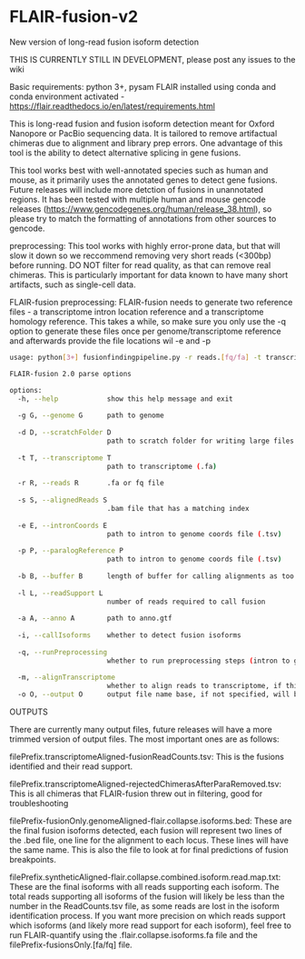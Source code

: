 # FLAIR-fusion-v2
New version of long-read fusion isoform detection

THIS IS CURRENTLY STILL IN DEVELOPMENT, please post any issues to the wiki

Basic requirements: python 3+, pysam
FLAIR installed using conda and conda environment activated - https://flair.readthedocs.io/en/latest/requirements.html

This is long-read fusion and fusion isoform detection meant for Oxford Nanopore or PacBio sequencing data. It is tailored to remove artifactual chimeras due to alignment and library prep errors.
One advantage of this tool is the ability to detect alternative splicing in gene fusions.

This tool works best with well-annotated species such as human and mouse, as it primarily uses the annotated genes to detect gene fusions. Future releases will include more detction of fusions in unannotated regions.
It has been tested with multiple human and mouse gencode releases (https://www.gencodegenes.org/human/release_38.html), so please try to match the formatting of annotations from other sources to gencode.

preprocessing: This tool works with highly error-prone data, but that will slow it down so we reccommend removing very short reads (<300bp) before running. DO NOT filter for read quality, as that can remove real chimeras. This is particularly important for data known to have many short artifacts, such as single-cell data.

FLAIR-fusion preprocessing: FLAIR-fusion needs to generate two reference files - a transcriptome intron location reference and a transcriptome homology reference. This takes a while, so make sure you only use the -q option to generate these files once per genome/transcriptome reference and afterwards provide the file locations wil -e and -p


```bash
usage: python[3+] fusionfindingpipeline.py -r reads.[fq/fa] -t transcriptome.fa -g genome.fa -a annotation.gtf [-m OR -s readsAlignedToTranscriptome.bam] [-q OR -e path.tsv -p path.tsv] [other options] -i

FLAIR-fusion 2.0 parse options

options:
  -h, --help            show this help message and exit
  
  -g G, --genome G      path to genome
  
  -d D, --scratchFolder D
                        path to scratch folder for writing large files in preprocessing
                        
  -t T, --transcriptome T
                        path to transcriptome (.fa)
                        
  -r R, --reads R       .fa or fq file
  
  -s S, --alignedReads S
                        .bam file that has a matching index
                        
  -e E, --intronCoords E
                        path to intron to genome coords file (.tsv)
                        
  -p P, --paralogReference P
                        path to intron to genome coords file (.tsv)
                        
  -b B, --buffer B      length of buffer for calling alignments as too close on genomic scale (bp)
  
  -l L, --readSupport L
                        number of reads required to call fusion
                        
  -a A, --anno A        path to anno.gtf
  
  -i, --callIsoforms    whether to detect fusion isoforms
  
  -q, --runPreprocessing
                        whether to run preprocessing steps (intron to genome and homology reference making)
                        
  -m, --alignTranscriptome
                        whether to align reads to transcriptome, if this is not selected, need to give .bam file with -s option
  -o O, --output O      output file name base, if not specified, will be derived from reads file name. This will prefix all output files.
```

OUTPUTS

There are currently many output files, future releases will have a more trimmed version of output files. The most important ones are as follows:

filePrefix.transcriptomeAligned-fusionReadCounts.tsv: This is the fusions identified and their read support.

filePrefix.transcriptomeAligned-rejectedChimerasAfterParaRemoved.tsv: This is all chimeras that FLAIR-fusion threw out in filtering, good for troubleshooting

filePrefix-fusionOnly.genomeAligned-flair.collapse.isoforms.bed: These are the final fusion isoforms detected, each fusion will represent two lines of the .bed file, one line for the alignment to each locus. These lines will have the same name. This is also the file to look at for final predictions of fusion breakpoints.

filePrefix.syntheticAligned-flair.collapse.combined.isoform.read.map.txt: These are the final isoforms with all reads supporting each isoform. The total reads supporting all isoforms of the fusion will likely be less than the number in the ReadCounts.tsv file, as some reads are lost in the isoform identification process. If you want more precision on which reads support which isoforms (and likely more read support for each isoform), feel free to run FLAIR-quantify using the .flair.collapse.isoforms.fa file and the filePrefix-fusionsOnly.[fa/fq] file.
